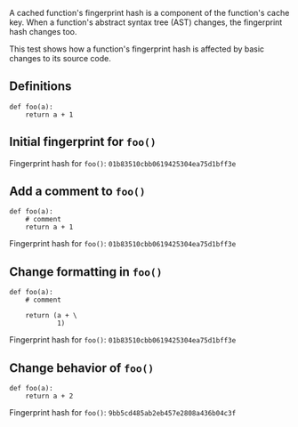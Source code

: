 
A cached function's fingerprint hash is a component of the function's cache key.
When a function's abstract syntax tree (AST) changes, the fingerprint hash
changes too.

This test shows how a function's fingerprint hash is affected by basic changes
to its source code.


## Definitions
```
def foo(a):
    return a + 1
```

## Initial fingerprint for `foo()`
Fingerprint hash for `foo()`: `01b83510cbb0619425304ea75d1bff3e`

## Add a comment to `foo()`
```
def foo(a):
    # comment
    return a + 1
```
Fingerprint hash for `foo()`: `01b83510cbb0619425304ea75d1bff3e`

## Change formatting in `foo()`
```
def foo(a):
    # comment

    return (a + \
            1)
```
Fingerprint hash for `foo()`: `01b83510cbb0619425304ea75d1bff3e`

## Change behavior of `foo()`
```
def foo(a):
    return a + 2
```
Fingerprint hash for `foo()`: `9bb5cd485ab2eb457e2808a436b04c3f`
